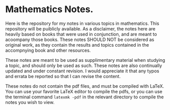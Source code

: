 # Mathematics Notes.

Here is the repository for my notes in various topics in mathematics. This
repository will be puiblicly available. As a disclaimer, the notes here are
heavily based on books that were used in conjunction, and are meant to acoompany
those books. These notes SHOULD NOT be considered as original work, as they
contain the results and topics contained in the accompnying book and other
resources.

These notes are meant to be used as supplimentary material when studying a topic,
and should only be used as such. These notes are also continually updated and
under constant revision. I would appreciate it that any typos and errata be
reported so that I can revise the content.

These notes do not contain the pdf files, and must be compiled with LaTeX. You
can use your favorite LaTeX editor to compile the pdfs, or you can use the
terminal command `latexmk -pdf` in the relevant directory to compile the notes
you wish to view.
